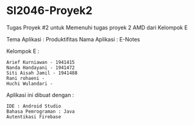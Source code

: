 # SI2046-Proyek2
Tugas Proyek #2 untuk Memenuhi tugas proyek 2 AMD dari Kelompok E

Tema Aplikasi : Produktifitas Nama Aplikasi : E-Notes

Kelompok E :

    Arief Kurniawan - 1941415
    Nanda Handayani - 1941472
    Siti Aisah Jamil - 1941488
    Rani rohaeni -
    Huchi Wulandari -

Aplikasi ini dibuat dengan :

    IDE : Android Studio
    Bahasa Pemrograman : Java
    Autentikasi Firebase
